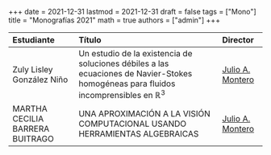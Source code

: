 +++
date      = 2021-12-31
lastmod   = 2021-12-31
draft     = false
tags      = ["Mono"]
title     = "Monografías 2021"
math      = true
authors = ["admin"]
+++

Estudiante | Título | Director 
:----------| :---------- | :----------
Zuly Lisley González Niño  | Un estudio de la existencia de soluciones débiles a las ecuaciones de Navier-Stokes homogéneas para fluidos incomprensibles en $\mathbb{R}^3$| [Julio A. Montero](https://matematicas.netlify.app/authors/montero-j/)
MARTHA CECILIA BARRERA BUITRAGO | UNA APROXIMACIÓN A LA VISIÓN COMPUTACIONAL USANDO HERRAMIENTAS ALGEBRAICAS| [Julio A. Montero](https://matematicas.netlify.app/authors/montero-j/)
